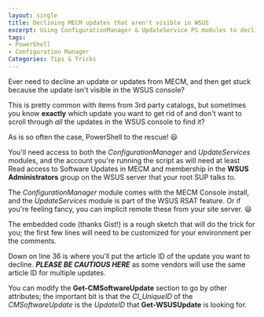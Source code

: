 ```yaml
---
layout: single
title: Declining MECM updates that aren't visible in WSUS
excerpt: Using ConfigurationManager & UpdateService PS modules to decline updates
tags:
- PowerShell
- Configuration Manager
Categories: Tips & Tricks
---
```


Ever need to decline an update or updates from MECM, and then get stuck because the update isn't visible in the WSUS console?

This is pretty common with items from 3rd party catalogs, but sometimes you know **exactly** which update you want to get rid of and don't want to scroll through *all* the updates in the WSUS console to find it?

As is so often the case, PowerShell to the rescue! 😃

You'll need access to both the _ConfigurationManager_ and _UpdateServices_ modules, and the account you're running the script as will need at least Read access to Software Updates in MECM and membership in the **WSUS Administrators** group on the WSUS server that your root SUP talks to.

The *ConfigurationManager* module comes with the MECM Console install, and the _UpdateServices_ module is part of the WSUS RSAT feature.
Or if you're feeling fancy, you can implicit remote these from your site server. 😃

The embedded code (thanks Gist!) is a rough sketch that will do the trick for you; the first few lines will need to be customized for your environment per the comments.

Down on line 36 is where you'll put the article ID of the update you want to decline. *__PLEASE BE CAUTIOUS HERE__* as some vendors will use the same article ID for multiple updates.

You can modify the **Get-CMSoftwareUpdate** section to go by other attributes; the important bit is that the *CI_UniqueID* of the _CMSoftwareUpdate_ is the _UpdateID_ that **Get-WSUSUpdate** is looking for.

<script src="https://gist.github.com/dsolodow/aa097124803f08d9b1da0e8d1ff4a877.js"></script>
